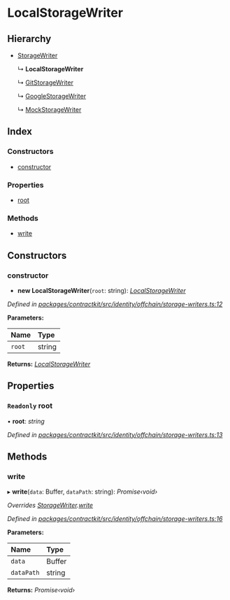 # LocalStorageWriter

## Hierarchy

* [StorageWriter](_identity_offchain_storage_writers_.storagewriter.md)

  ↳ **LocalStorageWriter**

  ↳ [GitStorageWriter](_identity_offchain_storage_writers_.gitstoragewriter.md)

  ↳ [GoogleStorageWriter](_identity_offchain_storage_writers_.googlestoragewriter.md)

  ↳ [MockStorageWriter](_identity_offchain_storage_writers_.mockstoragewriter.md)

## Index

### Constructors

* [constructor](_identity_offchain_storage_writers_.localstoragewriter.md#constructor)

### Properties

* [root](_identity_offchain_storage_writers_.localstoragewriter.md#readonly-root)

### Methods

* [write](_identity_offchain_storage_writers_.localstoragewriter.md#write)

## Constructors

### constructor

+ **new LocalStorageWriter**\(`root`: string\): [_LocalStorageWriter_](_identity_offchain_storage_writers_.localstoragewriter.md)

_Defined in_ [_packages/contractkit/src/identity/offchain/storage-writers.ts:12_](https://github.com/celo-org/celo-monorepo/blob/master/packages/contractkit/src/identity/offchain/storage-writers.ts#L12)

**Parameters:**

| Name | Type |
| :--- | :--- |
| `root` | string |

**Returns:** [_LocalStorageWriter_](_identity_offchain_storage_writers_.localstoragewriter.md)

## Properties

### `Readonly` root

• **root**: _string_

_Defined in_ [_packages/contractkit/src/identity/offchain/storage-writers.ts:13_](https://github.com/celo-org/celo-monorepo/blob/master/packages/contractkit/src/identity/offchain/storage-writers.ts#L13)

## Methods

### write

▸ **write**\(`data`: Buffer, `dataPath`: string\): _Promise‹void›_

_Overrides_ [_StorageWriter_](_identity_offchain_storage_writers_.storagewriter.md)_._[_write_](_identity_offchain_storage_writers_.storagewriter.md#abstract-write)

_Defined in_ [_packages/contractkit/src/identity/offchain/storage-writers.ts:16_](https://github.com/celo-org/celo-monorepo/blob/master/packages/contractkit/src/identity/offchain/storage-writers.ts#L16)

**Parameters:**

| Name | Type |
| :--- | :--- |
| `data` | Buffer |
| `dataPath` | string |

**Returns:** _Promise‹void›_

